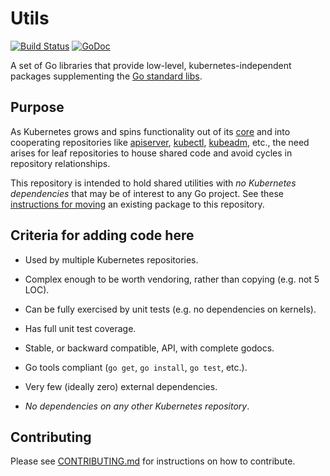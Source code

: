 # Utils

[![Build Status]](https://travis-ci.org/kubernetes/utils) [![GoDoc](https://godoc.org/k8s.io/utils?status.svg)](https://godoc.org/k8s.io/utils)

A set of Go libraries that provide low-level, kubernetes-independent packages
supplementing the [Go standard libs].

## Purpose

As Kubernetes grows and spins functionality out of its [core] and into
cooperating repositories like [apiserver], [kubectl], [kubeadm], etc., the need
arises for leaf repositories to house shared code and avoid cycles in repository
relationships.

This repository is intended to hold shared utilities with _no Kubernetes
dependencies_ that may be of interest to any Go project.  See these [instructions
for moving] an existing package to this repository.

## Criteria for adding code here

- Used by multiple Kubernetes repositories.

- Complex enough to be worth vendoring, rather than copying (e.g. not 5 LOC).

- Can be fully exercised by unit tests (e.g. no dependencies on kernels).

- Has full unit test coverage.

- Stable, or backward compatible, API, with complete godocs.

- Go tools compliant (`go get`, `go install`, `go test`, etc.).

- Very few (ideally zero) external dependencies.

- _No dependencies on any other Kubernetes repository_.

[Build Status]: https://travis-ci.org/kubernetes/utils.svg?branch=master
[Go standard libs]: https://pkg.go.dev/std#stdlib
[api]: https://github.com/kubernetes/api
[apiserver]: https://github.com/kubernetes/apiserver
[core]: https://github.com/kubernetes/kubernetes
[ingress]: https://github.com/kubernetes/ingress
[kubeadm]: https://github.com/kubernetes/kubeadm
[kubectl]: https://github.com/kubernetes/kubectl
[instructions for moving]: ./HOWTOMOVE.md

## Contributing

Please see [CONTRIBUTING.md](CONTRIBUTING.md) for instructions on how to contribute.
